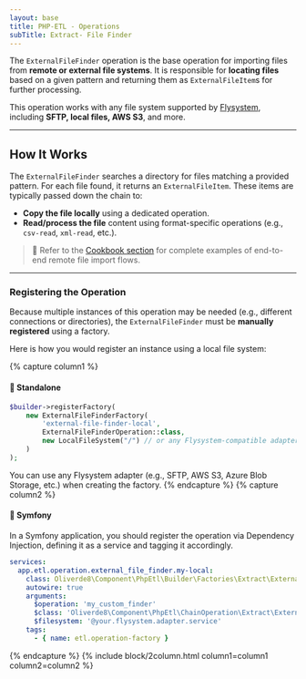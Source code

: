 ```yaml
---
layout: base
title: PHP-ETL - Operations
subTitle: Extract- File Finder
---
```


The `ExternalFileFinder` operation is the base operation for importing files from **remote or external file systems**. 
It is responsible for **locating files** based on a given pattern and returning them as `ExternalFileItem`s for further processing.

This operation works with any file system supported by [Flysystem](https://flysystem.thephpleague.com/), including **SFTP, local files, AWS S3**, and more.

---

## How It Works

The `ExternalFileFinder` searches a directory for files matching a provided pattern. For each file found, 
it returns an `ExternalFileItem`. These items are typically passed down the chain to:

- **Copy the file locally** using a dedicated operation.
- **Read/process the file** content using format-specific operations (e.g., `csv-read`, `xml-read`, etc.).

> 📘 Refer to the [Cookbook section](/doc/10-examples/510-import-file.html) for complete examples of end-to-end remote file import flows.

---

### Registering the Operation

Because multiple instances of this operation may be needed (e.g., different connections or directories), the 
`ExternalFileFinder` must be **manually registered** using a factory.

Here is how you would register an instance using a local file system:

{% capture column1 %}
#### 🐘 Standalone

```php
$builder->registerFactory(
    new ExternalFileFinderFactory(
        'external-file-finder-local', 
        ExternalFileFinderOperation::class, 
        new LocalFileSystem("/") // or any Flysystem-compatible adapter
    )
);
```

You can use any Flysystem adapter (e.g., SFTP, AWS S3, Azure Blob Storage, etc.) when creating the factory.
{% endcapture %}
{% capture column2 %}
#### 🎵 Symfony

In a Symfony application, you should register the operation via Dependency Injection, defining it as a service and tagging it accordingly.

```yaml
services:
  app.etl.operation.external_file_finder.my-local:
    class: Oliverde8\Component\PhpEtl\Builder\Factories\Extract\ExternalFileFinderLocal
    autowire: true
    arguments:
      $operation: 'my_custom_finder'
      $class: 'Oliverde8\Component\PhpEtl\ChainOperation\Extract\ExternalFileFinderOperation'
      $filesystem: '@your.flysystem.adapter.service'
    tags:
      - { name: etl.operation-factory }
```
{% endcapture %}
{% include block/2column.html column1=column1 column2=column2 %}